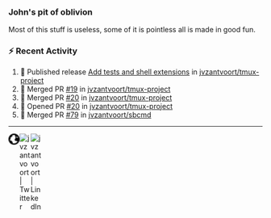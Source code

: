### John's pit of oblivion

Most of this stuff is useless, some of it is pointless all is made in good fun.

### :zap: Recent Activity

<!--START_SECTION:activity-->
1. 🚀 Published release [Add tests and shell extensions](https://github.com/jvzantvoort/tmux-project/releases/tag/tmux-project-0.7.4) in [jvzantvoort/tmux-project](https://github.com/jvzantvoort/tmux-project)
2. 🎉 Merged PR [#19](https://github.com/jvzantvoort/tmux-project/pull/19) in [jvzantvoort/tmux-project](https://github.com/jvzantvoort/tmux-project)
3. 🎉 Merged PR [#20](https://github.com/jvzantvoort/tmux-project/pull/20) in [jvzantvoort/tmux-project](https://github.com/jvzantvoort/tmux-project)
4. 💪 Opened PR [#20](https://github.com/jvzantvoort/tmux-project/pull/20) in [jvzantvoort/tmux-project](https://github.com/jvzantvoort/tmux-project)
5. 🎉 Merged PR [#79](https://github.com/jvzantvoort/sbcmd/pull/79) in [jvzantvoort/sbcmd](https://github.com/jvzantvoort/sbcmd)
<!--END_SECTION:activity-->

---

[<img align="left" alt="jvzantvoort.org" width="22px" src="https://raw.githubusercontent.com/iconic/open-iconic/master/svg/globe.svg" />][website]
[<img align="left" alt="jvzantvoort | Twitter" width="22px" src="https://cdn.jsdelivr.net/npm/simple-icons@v3/icons/twitter.svg" />][twitter]
[<img align="left" alt="jvzantvoort | LinkedIn" width="22px" src="https://cdn.jsdelivr.net/npm/simple-icons@v3/icons/linkedin.svg" />][linkedin]


[website]: https://vanzantvoort.org/
[twitter]: https://twitter.com/jvanzantvoort
[linkedin]: https://www.linkedin.com/in/johnvanzantvoort/
